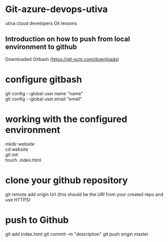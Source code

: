 # Git-azure-devops-utiva
utiva cloud developers Git lessons 
## Introduction on how to push from local environment to github 
Downloaded Gitbash (https://git-scm.com/downloads)
# configure gitbash 
git config --global user.name "name"  
git config --global user.email "email"
# working with the configured environment 
mkdir website  
cd website  
git init  
touch .index.html
# clone your github repository 
git remote add origin Url (this should be the URl from your created repo and use HTTPS)
# push to Github 
git  add index.html
git commit -m "description"
git push origin master 
